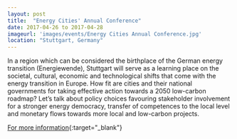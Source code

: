 ```yaml
---
layout: post
title:  "Energy Cities' Annual Conference"
date: 2017-04-26 to 2017-04-28
imageurl: 'images/events/Energy Cities Annual Conference.jpg'
location: "Stuttgart, Germany"
---
```

In a region which can be considered the birthplace of the German energy transition (Energiewende), Stuttgart will serve as a learning place on the societal, cultural, economic and technological shifts that come with the energy transition in Europe. How fit are cities and their national governments for taking effective action towards a 2050 low-carbon roadmap? Let’s talk about policy choices favouring stakeholder involvement for a stronger energy democracy, transfer of competences to the local level and monetary flows towards more local and low-carbon projects.

[For more information](http://www.annualconference.energy-cities.eu/){:target="_blank"}
